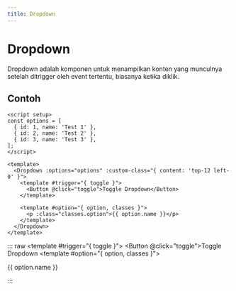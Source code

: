 ```yaml
---
title: Dropdown
---
```


<script setup>
import Dropdown from '../../src/components/dropdown/Dropdown.vue'
import Button from '../../src/components/button/Button.vue'

const options = [
    { id: 1, name: 'Test 1' },
    { id: 2, name: 'Test 2' },
    { id: 3, name: 'Test 3' },
];
</script>

# Dropdown

Dropdown adalah komponen untuk menampilkan konten yang munculnya setelah ditrigger oleh event tertentu, biasanya ketika diklik.

## Contoh

```vue
<script setup>
const options = [
  { id: 1, name: 'Test 1' },
  { id: 2, name: 'Test 2' },
  { id: 3, name: 'Test 3' },
];
</script>

<template>
  <Dropdown :options="options" :custom-class="{ content: 'top-12 left-0' }">
    <template #trigger="{ toggle }">
      <Button @click="toggle">Toggle Dropdown</Button>
    </template>

    <template #option="{ option, classes }">
      <p :class="classes.option">{{ option.name }}</p>
    </template>
  </Dropdown>
</template>
```

::: raw
<Dropdown :options="options" :custom-class="{ content: 'top-12 left-0' }">
<template #trigger="{ toggle }">
<Button @click="toggle">Toggle Dropdown</Button>
</template>
<template #option="{ option, classes }">
<p :class="classes.option">{{ option.name }}</p>
</template>
</Dropdown>
:::
